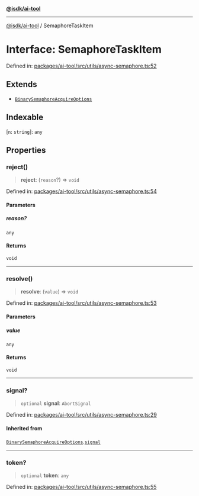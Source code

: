 [**@isdk/ai-tool**](../README.md)

***

[@isdk/ai-tool](../globals.md) / SemaphoreTaskItem

# Interface: SemaphoreTaskItem

Defined in: [packages/ai-tool/src/utils/async-semaphore.ts:52](https://github.com/isdk/ai-tool.js/blob/077730e62e6c723611b64a587e36b69766741af4/src/utils/async-semaphore.ts#L52)

## Extends

- [`BinarySemaphoreAcquireOptions`](BinarySemaphoreAcquireOptions.md)

## Indexable

\[`n`: `string`\]: `any`

## Properties

### reject()

> **reject**: (`reason`?) => `void`

Defined in: [packages/ai-tool/src/utils/async-semaphore.ts:54](https://github.com/isdk/ai-tool.js/blob/077730e62e6c723611b64a587e36b69766741af4/src/utils/async-semaphore.ts#L54)

#### Parameters

##### reason?

`any`

#### Returns

`void`

***

### resolve()

> **resolve**: (`value`) => `void`

Defined in: [packages/ai-tool/src/utils/async-semaphore.ts:53](https://github.com/isdk/ai-tool.js/blob/077730e62e6c723611b64a587e36b69766741af4/src/utils/async-semaphore.ts#L53)

#### Parameters

##### value

`any`

#### Returns

`void`

***

### signal?

> `optional` **signal**: `AbortSignal`

Defined in: [packages/ai-tool/src/utils/async-semaphore.ts:29](https://github.com/isdk/ai-tool.js/blob/077730e62e6c723611b64a587e36b69766741af4/src/utils/async-semaphore.ts#L29)

#### Inherited from

[`BinarySemaphoreAcquireOptions`](BinarySemaphoreAcquireOptions.md).[`signal`](BinarySemaphoreAcquireOptions.md#signal)

***

### token?

> `optional` **token**: `any`

Defined in: [packages/ai-tool/src/utils/async-semaphore.ts:55](https://github.com/isdk/ai-tool.js/blob/077730e62e6c723611b64a587e36b69766741af4/src/utils/async-semaphore.ts#L55)
